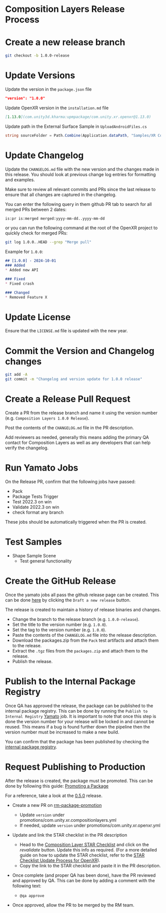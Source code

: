 # Composition Layers Release Process

# Create a new release branch
```bash
git checkout -b 1.0.0-release
```

# Update Versions
Update the version in the `package.json` file
```json
"version": "1.0.0"
```

Update OpenXR version in the `installation.md` file
```markdown
[1.13.0](com.unity3d.kharma:upmpackage/com.unity.xr.openxr@1.13.0)
```

Update path in the External Surface Sample in `UploadAndroidFiles.cs`
```csharp
string sourceFolder = Path.Combine(Application.dataPath, "Samples/XR Composition Layers/1.0.0/Sample External Android Surface Project/StreamingAssets");
```

# Update Changelog
Update the `CHANGELOG.md` file with the new version and the changes made in this release. You should look at previous change log entries for formatting and examples.

Make sure to review all relevant commits and PRs since the last release to ensure that all changes are captured in the changelog. 

You can enter the following query in them github PR tab to search for all merged PRs between 2 dates:
``` markdown
is:pr is:merged merged:yyyy-mm-dd..yyyy-mm-dd 
```
or you can run the following command at the root of the OpenXR project to quickly check for merged PRs:
```bash
git log 1.0.0..HEAD --grep "Merge pull"
```


Example for `1.0.0`:
```markdown
## [1.0.0] - 2024-10-01
### Added
* Added new API

### Fixed
* Fixed crash

### Changed
* Removed Feature X
```

# Update License
Ensure that the `LICENSE.md` file is updated with the new year.

# Commit the Version and Changelog changes
```bash
git add -A
git commit -m "Changelog and version update for 1.0.0 release"
```

# Create a Release Pull Request
Create a PR from the release branch and name it using the version number (e.g. `Composition Layers 1.0.0 Release`).

Post the contents of the `CHANGELOG.md` file in the PR description.

Add reviewers as needed, generally this means adding the primary QA contact for Composition Layers as well as any developers that can help verify the changelog.

# Run Yamato Jobs
On the Release PR, confirm that the following jobs have passed:
- Pack
- Package Tests Trigger
- Test 2022.3 on win
- Validate 2022.3 on win
- check format any branch

These jobs should be automatically triggered when the PR is created.

# Test Samples
- Shape Sample Scene
    - Test general functionality


# Create the GitHub Release
Once the yamato jobs all pass the github release page can be created. This can be done [here](https://github.cds.internal.unity3d.com/unity/xr.sdk.compositionlayers/releases) by clicking the `Draft a new release` button.

The release is created to maintain a history of release binaries and changes.
- Change the branch to the release branch (e.g. `1.0.0-release`).
- Set the title to the version number (e.g. `1.0.0`).
- Set the tag to the version number (e.g. `1.0.0`).
- Paste the contents of the `CHANGELOG.md` file into the release description.
- Download the packages.zip from the `Pack` test artifacts and attach them to the release.
- Extract the `.tgz` files from the `packages.zip` and attach them to the release.
- Publish the release.

# Publish to the Internal Package Registry
Once QA has approved the release, the package can be published to the internal package registry. This can be done by running the `Publish to Internal Registry` [Yamato](https://unity-ci.cds.internal.unity3d.com/) job. It is important to note that once this step is done the version number for your release will be locked in and cannot be reused. This means if a bug is found further down the pipeline then the version number must be increased to make a new build.

You can confirm that the package has been published by checking the [internal package registry](https://artifactory.prd.cds.internal.unity3d.com/ui/packages/npm:%2F%2Fcom.unity.xr.compositionlayers?type=packages).

# Request Publishing to Production
After the release is created, the package must be promoted. This can be done by following this guide: [Promoting a Package](https://confluence.hq.unity3d.com/display/DEV/Promoting+a+Package)

For a reference, take a look at the [0.5.0](https://github.cds.internal.unity3d.com/unity/rm-package-promotion/pull/1333) release.

- Create a new PR on [rm-package-promotion](https://github.cds.internal.unity3d.com/unity/rm-package-promotion)
    - Update `version` under promotions/com.unity.xr.compositionlayers.yml
    - If needed, update `version` under promotions/com.unity.xr.openxr.yml

- Update and link the STAR checklist in the PR description
    - Head to the [Composition Layer STAR Checklist](https://star-checklist.ds.unity3d.com/Checklists/968/overview) and click on the *revalidate* button. Update this info as required. (For a more detailed guide on how to update the STAR checklist, refer to the [STAR Checklist Update Process for OpenXR](https://github.cds.internal.unity3d.com/unity/xr.sdk.openxr/blob/master/RELEASE.md#request-publish-to-production)).
    - Copy the link to the STAR checklist and paste it in the PR description.

- Once complete (and proper QA has been done), have the PR reviewed and approved by QA. This can be done by adding a comment with the following text:
    - `@qa approve`
- Once approved, allow the PR to be merged by the RM team.